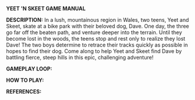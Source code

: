 **YEET 'N SKEET GAME MANUAL**

**DESCRIPTION:**
    In a lush, mountainous region in Wales, two teens, Yeet and Skeet, skate at a bike park with their beloved dog, Dave.
    One day, the three go far off the beaten path, and venture deeper into the terrain. Until they become lost in the woods, the teens stop and rest only to realize they lost Dave! The two boys determine to retrace their tracks quickly as possible in hopes to find their dog. Come along to help Yeet and Skeet find Dave by battling fierce, steep hills in this epic, challenging adventure!

**GAMEPLAY LOOP:**
    

**HOW TO PLAY:**

**REFERENCES:**